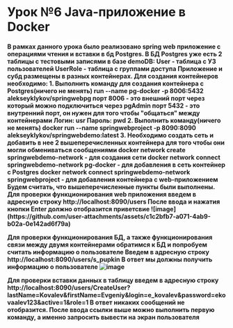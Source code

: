 <h1>Урок №6 Java-приложение в Docker</h1>

<h4>
В рамках данного урока было реализовано spring web приложение с операциями чтения и вставки в бд Postgres.
В БД Postgres уже есть 2 таблицы с тестовыми записями в базе demoDB:
  User - таблица с УЗ пользователей
  UserRole - таблица с группами доступа 
Приложение и субд размещены в разных контейнерах. Для создания контейнеров необходимо:
1. Выполнить команду для создания контейнера c Postgres(ничего не менять) run --name pg-docker -p 8006:5432  alekseyklykov/springwebpg
порт 8006 - это внешний порт через который можно подключиться через pgAdmin
порт 5432 - это внутренний порт, он нужен для того чтобы "общаться" между контейнерами
Логин: usr
Пароль: pwd
2. Выполнить команду(ничего не менять) docker run --name springwebproject -p 8090:8090 alekseyklykov/springwebdemo:latest
3. Необходимо создать сеть и добавить в нее 2 вышеперечисленных контейнера для того чтобы они могли обмениваться сообщениями
  docker network create springwebdemo-network - для создания сети
  docker network connect springwebdemo-network pg-docker - для добавления в сеть контейнер c Postgres
  docker network connect springwebdemo-network springwebproject - для добавления контейнера с web-приложением
Будем считать, что вышеперечисленные пункты были выполнены.
Для проверки функционирования web приложения введем в адресную строку http://localhost:8090/users
После ввода и нажатия кнопки Enter должно отобразится приветсвие 
![image](https://github.com/user-attachments/assets/c1c2bfb7-a071-4ab9-b02a-0e142ad6f79a)

Для проверки функционирования БД, а также функционирования связи между двумя контейнерами обратимся к БД и попробуем считать информацию о пользователе
Введем в адресную строку http://localhost:8090/users/s_pupkin
В ответ мы должны получить информацию о пользователе
![image](https://github.com/user-attachments/assets/7ad7e042-fabe-4bd2-9031-6df8318032f1)

Для проверки вставки данных в таблицу введем в адресную строку http://localhost:8090/users/CreateUser?lastName=Kovalev&firstName=Evgeniy&login=e_kovalev&password=ekovaalev123&active=1&role=1
В ответ никаких сообщений не отобразится. После ввода ссылки выше можно выполнить первую команду, а именно запросить вывести на экран пользователя 


  
</h4>

